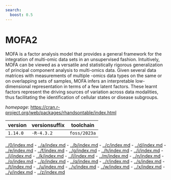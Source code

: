 ```yaml
---
search:
  boost: 0.5
---
```

# MOFA2

MOFA is a factor analysis model that provides a general framework  for the integration of multi-omic data sets in an unsupervised fashion. Intuitively,  MOFA can be viewed as a versatile and statistically rigorous generalization of principal  component analysis to multi-omics data. Given several data matrices with measurements  of multiple -omics data types on the same or on overlapping sets of samples,  MOFA infers an interpretable low-dimensional representation in terms of a few latent factors.  These learnt factors represent the driving sources of variation across data modalities,  thus facilitating the identification of cellular states or disease subgroups.

*homepage*: <https://cran.r-project.org/web/packages/rhandsontable/index.html>

version | versionsuffix | toolchain
--------|---------------|----------
``1.14.0`` | ``-R-4.3.2`` | ``foss/2023a``

[../0/index.md](0) - [../a/index.md](a) - [../b/index.md](b) - [../c/index.md](c) - [../d/index.md](d) - [../e/index.md](e) - [../f/index.md](f) - [../g/index.md](g) - [../h/index.md](h) - [../i/index.md](i) - [../j/index.md](j) - [../k/index.md](k) - [../l/index.md](l) - [../m/index.md](m) - [../n/index.md](n) - [../o/index.md](o) - [../p/index.md](p) - [../q/index.md](q) - [../r/index.md](r) - [../s/index.md](s) - [../t/index.md](t) - [../u/index.md](u) - [../v/index.md](v) - [../w/index.md](w) - [../x/index.md](x) - [../y/index.md](y) - [../z/index.md](z)

